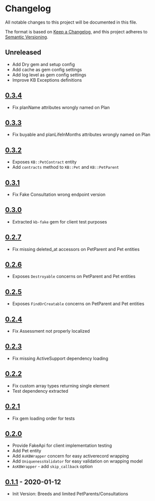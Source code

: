 # Changelog
All notable changes to this project will be documented in this file.

The format is based on [Keep a Changelog](https://keepachangelog.com/en/1.0.0/),
and this project adheres to [Semantic Versioning](https://semver.org/spec/v2.0.0.html).

## Unreleased
- Add Dry gem and setup config
- Add cache as gem config settings
- Add log level as gem config settings
- Improve KB Exceptions definitions

## [0.3.4]
- Fix planName attributes wrongly named on Plan

## [0.3.3]
- Fix buyable and planLifeInMonths attributes wrongly named on Plan

## [0.3.2]
- Exposes `KB::PetContract` entity
- Add `contracts` method to `KB::Pet` and `KB::PetParent`

## [0.3.1]
- Fix Fake Consultation wrong endpoint version

## [0.3.0]
- Extracted `kb-fake` gem for client test purposes

## [0.2.7]
- Fix missing deleted_at accessors on PetParent and Pet entities

## [0.2.6]
- Exposes `Destroyable` concerns on PetParent and Pet entities

## [0.2.5]
- Exposes `FindOrCreatable` concerns on PetParent and Pet entities

## [0.2.4]
- Fix Assessment not properly localized

## [0.2.3]
- Fix missing ActiveSupport dependency loading

## [0.2.2]
- Fix custom array types returning single element
- Test dependency extracted

## [0.2.1]
- Fix gem loading order for tests

## [0.2.0]
- Provide FakeApi for client implementation testing
- Add Pet entity
- Add `AsKBWrapper` concern for easy activerecord wrapping
- Add `UniquenessValidator` for easy validation on wrapping model
- `AsKBWrapper` - add `skip_callback` option

## [0.1.1] - 2020-01-12
- Init Version: Breeds and limited PetParents/Consultations

[Unreleased]: https://github.com/barkibu/kb-ruby/compare/v0.3.4...HEAD
[0.3.4]: https://github.com/barkibu/kb-ruby/compare/v0.3.3...v0.3.4
[0.3.3]: https://github.com/barkibu/kb-ruby/compare/v0.3.2...v0.3.3
[0.3.2]: https://github.com/barkibu/kb-ruby/compare/v0.3.1...v0.3.2
[0.3.1]: https://github.com/barkibu/kb-ruby/compare/v0.3.0...v0.3.1
[0.3.0]: https://github.com/barkibu/kb-ruby/compare/v0.2.7...v0.3.0
[0.2.7]: https://github.com/barkibu/kb-ruby/compare/v0.2.6...v0.2.7
[0.2.6]: https://github.com/barkibu/kb-ruby/compare/v0.2.5...v0.2.6
[0.2.5]: https://github.com/barkibu/kb-ruby/compare/v0.2.4...v0.2.5
[0.2.4]: https://github.com/barkibu/kb-ruby/compare/v0.2.3...v0.2.4
[0.2.3]: https://github.com/barkibu/kb-ruby/compare/v0.2.2...v0.2.3
[0.2.2]: https://github.com/barkibu/kb-ruby/compare/v0.2.1...v0.2.2
[0.2.1]: https://github.com/barkibu/kb-ruby/compare/v0.2.0...v0.2.1
[0.2.0]: https://github.com/barkibu/kb-ruby/compare/v0.1.1...v0.2.0
[0.1.1]: https://github.com/barkibu/kb-ruby/releases/tag/v0.1.1
